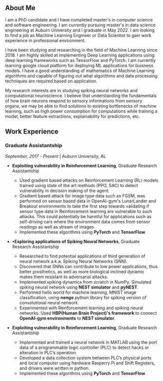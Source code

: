 ## About Me
I am a PhD candidate and I have completed master's in computer science and software engineering. I am currently pursuing master's in data science engineering at Auburn University and I graduate in May 2022. I am looking to find a job as Machine Learning Engineer or Data Scientist to gain work experience in professional environment.

I have been studying and researching in the field of Machine Learning since 2018. I am highly skilled at implementing Deep Learning applications using deep learning frameworks such as TensorFlow and PyTorch. I am currently learning google cloud platform for deploying ML applications for buisness models. I have a good understanding of mathematics of Machine Learning algorithms and capable of figuring out what algorithms and data processing techniques are required based on application.

My research interests are in studying spiking neural networks and computational neuroscience. I believe that understanding the fundamentals of how brain neurons respond to sensory informations from sensory organs, we may be able to find solutions to existing bottlenecks of machine learning, such as high power consumption for computations while training a model, better feature extractions, explainability for predictions, etc. 

## Work Experience

### Graduate Assistantship 
*September, 2017 - Present* | Auburn University, AL

- **Exploiting vulnerability in Reinforcement Learning**, Graduate Research Assistantship
  - Used gradient based attacks on Reinforcement Learning (RL) models trained using state of the art methods (PPO, SAC) to detect vulnerability in decision making   of the agent.
  - Gradient based attack for image type data such as FGSM, was performed on sensor based data in OpenAI-gym's LunarLander and Breakout environments to take the first step towards validating if sensor type data in Reinforcement learning are vulnerable to such attacks. This could potentially be harmful for applications such as self-driving cars where the environment data comes from sensor readings as well as stream of images.
  - Implemented these algorithms using **PyTorch** and **TensorFlow**.

- **•Exploring applications of Spiking Neural Networks**, Graduate Research Assistantship
  - Researched to find potential applications of third generation of neural network a.k.a. Spiking Neural Networks (SNN).
  - Discovered that SNNs can contribute to low power applications, thus better prosthetics, as well as more biological inclined dynamic makes them resistant to adversarial attacks.
  - Implemented spiking dynamics from scratch in NumPy. Simulated spiking neural network using **NEST simulator** and **pyNEST**.
  - Performed hello world for machine learning, MNIST image classification, using **nengo** python library for spiking version of convolutional neural network.
  - Experimented with Reinforcement learning and spiking neural networks. Used **HBP(Human Brain Project)'s framework** to connect **OpenAI-gym environments** to **NEST simulator**.

- **Exploiting vulnerability in Reinforcement Learning**, Graduate Research Assistantship
  -  Implemented and trained a neural network in MATLAB using the port data of a programmable logic controller (PLC) to detect hacks or alteration in PLC’s operation
  - Developed a data collection system between PLC’s physical ports and local computer using hardware Rasperry Pi and Shift Registers, and drivers were written in python.
  - Implemented these algorithms using **PyTorch** and **TensorFlow**.
